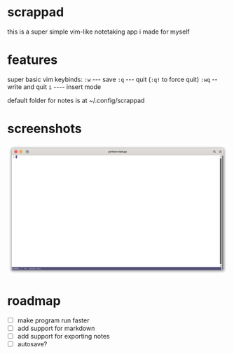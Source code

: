 # scrappad
this is a super simple vim-like notetaking app i made for myself

# features
super basic vim keybinds:
`:w` --- save
`:q` --- quit (`:q!` to force quit)
`:wq` -- write and quit
`i` ---- insert mode

default folder for notes is at ~/.config/scrappad

# screenshots
![screenshot](assets/screenshot.png)

# roadmap
- [ ] make program run faster
- [ ] add support for markdown
- [ ] add support for exporting notes
- [ ] autosave?
